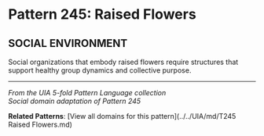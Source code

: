 # Pattern 245: Raised Flowers

## SOCIAL ENVIRONMENT

Social organizations that embody raised flowers require structures that support healthy group dynamics and collective purpose.

---

*From the UIA 5-fold Pattern Language collection*  
*Social domain adaptation of Pattern 245*

**Related Patterns**: [View all domains for this pattern](../../UIA/md/T245 Raised Flowers.md)